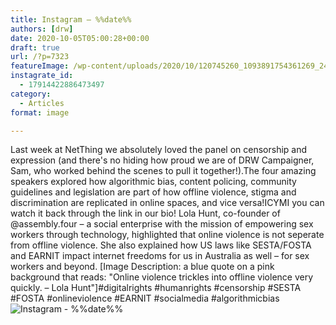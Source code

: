```yaml
---
title: Instagram – %%date%%
authors: [drw]
date: 2020-10-05T05:00:28+00:00
draft: true
url: /?p=7323
featureImage: /wp-content/uploads/2020/10/120745260_1093891754361269_2444875413524250011_n.jpg
instagrate_id:
  - 17914422886473497
category:
  - Articles
format: image

---
```

Last week at NetThing we absolutely loved the panel on censorship and expression (and there's no hiding how proud we are of DRW Campaigner, Sam, who worked behind the scenes to pull it together!).The four amazing speakers explored how algorithmic bias, content policing, community guidelines and legislation are part of how offline violence, stigma and discrimination are replicated in online spaces, and vice versa!ICYMI you can watch it back through the link in our bio! Lola Hunt, co-founder of @assembly.four &#8211; a social enterprise with the mission of empowering sex workers through technology, highlighted that online violence is not seperate from offline violence. She also explained how US laws like SESTA/FOSTA and EARNIT impact internet freedoms for us in Australia as well &#8211; for sex workers and beyond. [Image Description: a blue quote on a pink background that reads: "Online violence trickles into offline violence very quickly. &#8211; Lola Hunt"]#digitalrights #humanrights #censorship #SESTA #FOSTA #onlineviolence #EARNIT #socialmedia #algorithmicbias
<img decoding="async" src="/wp-content/uploads/2020/10/120745260_1093891754361269_2444875413524250011_n.jpg" alt="Instagram - %%date%%" />
